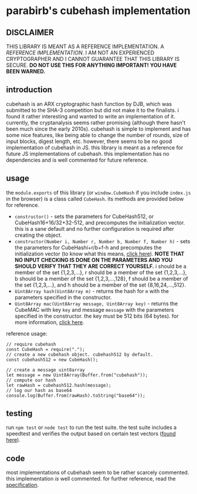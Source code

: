 # parabirb's cubehash implementation
## DISCLAIMER
THIS LIBRARY IS MEANT AS A REFERENCE IMPLEMENTATION. A *REFERENCE IMPLEMENTATION*. I AM NOT AN EXPERIENCED CRYPTOGRAPHER AND I CANNOT GUARANTEE THAT THIS LIBRARY IS SECURE. **DO NOT USE THIS FOR ANYTHING IMPORTANT! YOU HAVE BEEN WARNED.**

## introduction
cubehash is an ARX cryptographic hash function by DJB, which was submitted to the SHA-3 competition but did not make it to the finalists. i found it rather interesting and wanted to write an implementation of it. currently, the cryptanalysis seems rather promising (although there hasn't been much since the early 2010s). cubehash is simple to implement and has some nice features, like being able to change the number of rounds, size of input blocks, digest length, etc. however, there seems to be no good implementation of cubehash in JS. this library is meant as a reference for future JS implementations of cubehash. this implementation has no dependencies and is well commented for future reference.

## usage
the `module.exports` of this library (or `window.CubeHash` if you include `index.js` in the browser) is a class called `CubeHash`. its methods are provided below for reference.

* `constructor()` - sets the parameters for CubeHash512, or CubeHash16+16/32+32-512, and precomputes the initialization vector. this is a sane default and no further configuration is required after creating the object.
* `constructor(Number i, Number r, Number b, Number f, Number h)` - sets the parameters for CubeHashi+r/b+f-h and precomputes the initialization vector (to know what this means, [click here](https://cubehash.cr.yp.to/index.html)). **NOTE THAT NO INPUT CHECKING IS DONE ON THE PARAMETERS AND YOU SHOULD VERIFY THAT THEY ARE CORRECT YOURSELF.** i should be a member of the set {1,2,3,...}, r should be a member of the set {1,2,3,...}, b should be a member of the set {1,2,3,...,128}, f should be a member of the set {1,2,3,...}, and h should be a member of the set {8,16,24,...,512}.
* `Uint8Array hash(Uint8Array m)` - returns the hash for `m` with the parameters specified in the constructor.
* `Uint8Array mac(Uint8Array message, Uint8Array key)` - returns the CubeMAC with key `key` and message `message` with the parameters specified in the constructor. the key must be 512 bits (64 bytes). for more information, [click here](https://cubehash.cr.yp.to/submission2/tweak2.pdf).

reference usage:
```JS
// require cubehash
const CubeHash = require(".");
// create a new cubehash object. cubehash512 by default.
const cubehash512 = new CubeHash();

// create a message uint8array
let message = new Uint8Array(Buffer.from("cubehash"));
// compute our hash
let rawHash = cubehash512.hash(message);
// log our hash as base64
console.log(Buffer.from(rawHash).toString("base64"));
```

## testing
run `npm test` or `node test` to run the test suite. the test suite includes a speedtest and verifies the output based on certain test vectors ([found here](https://en.wikipedia.org/wiki/CubeHash)).

## code
most implementations of cubehash seem to be rather scarcely commented. this implementation *is* well commented. for further reference, read the [specification](https://cubehash.cr.yp.to/index.html).